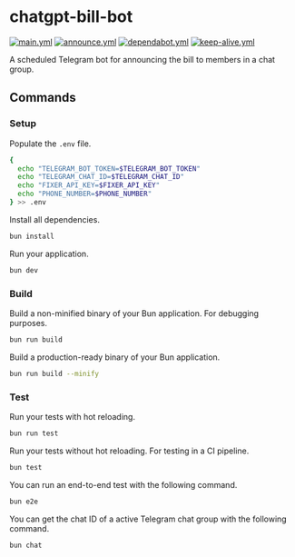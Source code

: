 # chatgpt-bill-bot

[![main.yml](https://github.com/winstxnhdw/chatgpt-bill-bot/actions/workflows/main.yml/badge.svg)](https://github.com/winstxnhdw/chatgpt-bill-bot/actions/workflows/main.yml)
[![announce.yml](https://github.com/winstxnhdw/chatgpt-bill-bot/actions/workflows/announce.yml/badge.svg)](https://github.com/winstxnhdw/chatgpt-bill-bot/actions/workflows/announce.yml)
[![dependabot.yml](https://github.com/winstxnhdw/chatgpt-bill-bot/actions/workflows/dependabot.yml/badge.svg)](https://github.com/winstxnhdw/chatgpt-bill-bot/actions/workflows/dependabot.yml)
[![keep-alive.yml](https://github.com/winstxnhdw/chatgpt-bill-bot/actions/workflows/keep-alive.yml/badge.svg)](https://github.com/winstxnhdw/chatgpt-bill-bot/actions/workflows/keep-alive.yml)

A scheduled Telegram bot for announcing the bill to members in a chat group.

## Commands

### Setup

Populate the `.env` file.

```bash
{
  echo "TELEGRAM_BOT_TOKEN=$TELEGRAM_BOT_TOKEN"
  echo "TELEGRAM_CHAT_ID=$TELEGRAM_CHAT_ID"
  echo "FIXER_API_KEY=$FIXER_API_KEY"
  echo "PHONE_NUMBER=$PHONE_NUMBER"
} >> .env
```

Install all dependencies.

```bash
bun install
```

Run your application.

```bash
bun dev
```

### Build

Build a non-minified binary of your Bun application. For debugging purposes.

```bash
bun run build
```

Build a production-ready binary of your Bun application.

```bash
bun run build --minify
```

### Test

Run your tests with hot reloading.

```bash
bun run test
```

Run your tests without hot reloading. For testing in a CI pipeline.

```bash
bun test
```

You can run an end-to-end test with the following command.

```bash
bun e2e
```

You can get the chat ID of a active Telegram chat group with the following command.

```bash
bun chat
```
